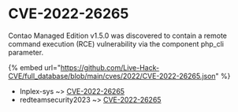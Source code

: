 # CVE-2022-26265

Contao Managed Edition v1.5.0 was discovered to contain a remote command execution (RCE) vulnerability via the component php_cli parameter.

{% embed url="https://github.com/Live-Hack-CVE/full_database/blob/main/cves/2022/CVE-2022-26265.json" %}


* Inplex-sys ~> [CVE-2022-26265](https://www.alice-snow.ru/2022/database/cve-2022-26265/cve-2022-26265-inplex-sys)
* redteamsecurity2023 ~> [CVE-2022-26265](https://www.alice-snow.ru/2022/database/cve-2022-26265/cve-2022-26265-redteamsecurity2023)